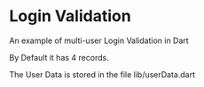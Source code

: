 # Login Validation
 An example of multi-user Login Validation in Dart
 
 By Default it has 4 records.
 
 The User Data is stored in the file lib/userData.dart
 
 
